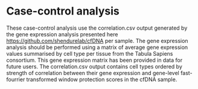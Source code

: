 # Case-control analysis

These case-control analysis use the correlation.csv output generated by the gene expression analysis presented here https://github.com/shendurelab/cfDNA per sample. The gene expression analysis should be performed using a matrix of average gene expression values summarised by cell type per tissue from the Tabula Sapiens consortium. This gene expression matrix has been provided in data for future users. The correlation.csv output contains cell types ordered by strength of correlation between their gene expression and gene-level fast-fourrier transformed window protection scores in the cfDNA sample.

